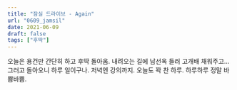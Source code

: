 ```yaml
---
title: "잠실 드라이브 - Again"
url: "0609_jamsil"
date: 2021-06-09
draft: false
tags: ["후딱"]
---
```

오늘은 용건만 간단히 하고 후딱 돌아옴. 내려오는 길에 남선옥 들러 고개배 채워주고... 그러고 돌아오니 하루 일이구나. 저녁엔 강의까지. 오늘도 꽉 찬 하루. 하루하루 정말 바쁨바쁨.
